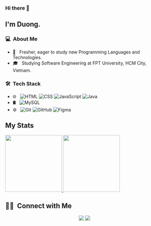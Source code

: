 ### Hi there 👋

## I'm Duong.

### 💻 &nbsp;About Me 

- 🤔 &nbsp; Fresher, eager to study new Programming Languages and Technologies.
- 🎓 &nbsp; Studying Software Engineering at FPT University, HCM City, Vietnam.


### 🛠 &nbsp;Tech Stack

- 🌐 &nbsp;
  ![HTML](https://img.shields.io/badge/-HTML-333333?style=flat&logo=HTML5)
  ![CSS](https://img.shields.io/badge/-CSS-333333?style=flat&logo=CSS3&logoColor=1572B6)
  ![JavaScript](https://img.shields.io/badge/-JavaScript-333333?style=flat&logo=javascript)
  ![Java](https://img.shields.io/badge/-Java-333333?style=flat&logo=Java)
- 🛢 &nbsp;
  ![MySQL](https://img.shields.io/badge/-MySQL-333333?style=flat&logo=mysql)
- ⚙️ &nbsp;
  ![Git](https://img.shields.io/badge/-Git-333333?style=flat&logo=git)
  ![GitHub](https://img.shields.io/badge/-GitHub-333333?style=flat&logo=github)
  ![Figma](https://img.shields.io/badge/-Figma-333333?style=flat&logo=figma)
  

## My Stats
<p>
<a href="https://github.com/AVS1508">
  <img height="180em" src="https://github-readme-stats.vercel.app/api?username=hnduong0103&show_icons=true&theme=radical" />
  <img height="180em" src="https://github-readme-stats-eight-theta.vercel.app/api/top-langs/?username=hnduong0103&theme=radical&layout=compact&exclude_lang=java+r" />
</a>
</p>


##  🤝🏻 &nbsp;Connect with Me

<p align="center">
<a href="https://www.linkedin.com/in/hong-duong-11124a219/"><img src="https://img.shields.io/badge/-Hong%20Duong-0077B5?style=flat-square&logo=Linkedin&logoColor=white"/></a>
<a href="mailto:hnduong0103@gmail.com"><img src="https://img.shields.io/badge/-hnduong0103@gmail.com-D14836?style=flat-square&logo=Gmail&logoColor=white"/></a>



